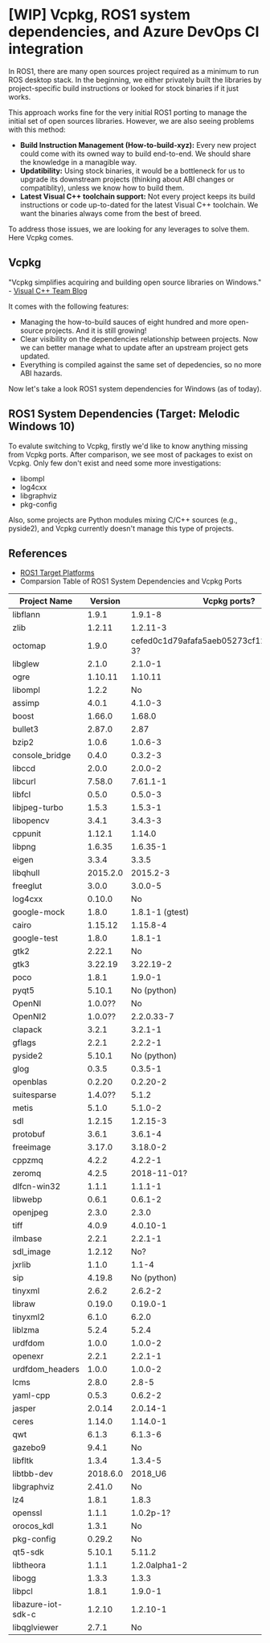 # [WIP] Vcpkg, ROS1 system dependencies, and Azure DevOps CI integration

In ROS1, there are many open sources project required as a minimum to run ROS desktop stack. In the beginning, we either privately built the libraries by project-specific build instructions or looked for stock binaries if it just works.

This approach works fine for the very initial ROS1 porting to manage the initial set of open sources libraries. However, we are also seeing problems with this method:
* **Build Instruction Management (How-to-build-xyz):** Every new project could come with its owned way to build end-to-end. We should share the knowledge in a managible way.
* **Updatibility:** Using stock binaries, it would be a bottleneck for us to upgrade its downstream projects (thinking about ABI changes or compatiblity), unless we know how to build them.
* **Latest Visual C++ toolchain support:** Not every project keeps its build instructions or code up-to-dated for the latest Visual C++ toolchain. We want the binaries always come from the best of breed.

To address those issues, we are looking for any leverages to solve them. Here Vcpkg comes.

## Vcpkg

"Vcpkg simplifies acquiring and building open source libraries on Windows." - [Visual C++ Team Blog](https://blogs.msdn.microsoft.com/vcblog/2016/09/19/vcpkg-a-tool-to-acquire-and-build-c-open-source-libraries-on-windows/)

It comes with the following features:
* Managing the how-to-build sauces of eight hundred and more open-source projects. And it is still growing!
* Clear visibility on the dependencies relationship between projects. Now we can better manage what to update after an upstream project gets updated.
* Everything is compiled against the same set of depedencies, so no more ABI hazards.

Now let's take a look ROS1 system dependencies for Windows (as of today).

## ROS1 System Dependencies (Target: Melodic Windows 10)

To evalute switching to Vcpkg, firstly we'd like to know anything missing from Vcpkg ports. After comparison, we see most of packages to exist on Vcpkg. Only few don't exist and need some more investigations:
* libompl
* log4cxx
* libgraphviz
* pkg-config

Also, some projects are Python modules mixing C/C++ sources (e.g., pyside2), and Vcpkg currently doesn't manage this type of projects.

## References
* [ROS1 Target Platforms](http://www.ros.org/reps/rep-0003.html#melodic-morenia-may-2018-may-2023)
* Comparsion Table of ROS1 System Dependencies and Vcpkg Ports

| Project Name   | Version | Vcpkg ports? |
|-------|-----|-----|
| libflann | 1.9.1            | 1.9.1-8 |
| zlib | 1.2.11               | 1.2.11-3 |
| octomap | 1.9.0             | cefed0c1d79afafa5aeb05273cf1246b093b771c-3? |
| libglew | 2.1.0             | 2.1.0-1 |
| ogre | 1.10.11              | 1.10.11 |
| libompl | 1.2.2             | No |
| assimp | 4.0.1              | 4.1.0-3 |
| boost | 1.66.0              | 1.68.0 |
| bullet3 | 2.87.0            | 2.87 |
| bzip2 | 1.0.6               | 1.0.6-3 |
| console_bridge | 0.4.0      | 0.3.2-3 |
| libccd | 2.0.0              | 2.0.0-2 |
| libcurl | 7.58.0            | 7.61.1-1 |
| libfcl | 0.5.0              | 0.5.0-3 |
| libjpeg-turbo | 1.5.3       | 1.5.3-1 |
| libopencv | 3.4.1           | 3.4.3-3 |
| cppunit | 1.12.1            | 1.14.0 |
| libpng | 1.6.35             | 1.6.35-1 |
| eigen | 3.3.4               | 3.3.5 |
| libqhull | 2015.2.0         | 2015.2-3 |
| freeglut | 3.0.0            | 3.0.0-5 |
| log4cxx | 0.10.0            | No |
| google-mock | 1.8.0         | 1.8.1-1 (gtest) |
| cairo | 1.15.12             | 1.15.8-4 |
| google-test | 1.8.0         | 1.8.1-1 |
| gtk2 | 2.22.1               | No |
| gtk3 | 3.22.19              | 3.22.19-2 |
| poco | 1.8.1                | 1.9.0-1 |
| pyqt5 | 5.10.1              | No (python) |
| OpenNI | 1.0.0??              | No |
| OpenNI2 | 1.0.0??             | 2.2.0.33-7 |
| clapack | 3.2.1             | 3.2.1-1 |
| gflags | 2.2.1              | 2.2.2-1 |
| pyside2 | 5.10.1            | No (python) |
| glog | 0.3.5                | 0.3.5-1 |
| openblas | 0.2.20           | 0.2.20-2 |
| suitesparse | 1.4.0??         | 5.1.2 |
| metis | 5.1.0               | 5.1.0-2 |
| sdl | 1.2.15                | 1.2.15-3 |
| protobuf | 3.6.1            | 3.6.1-4 |
| freeimage | 3.17.0          | 3.18.0-2 |
| cppzmq | 4.2.2              | 4.2.2-1 |
| zeromq | 4.2.5              | 2018-11-01? |
| dlfcn-win32 | 1.1.1         | 1.1.1-1 |
| libwebp | 0.6.1             | 0.6.1-2 |
| openjpeg | 2.3.0            | 2.3.0 |
| tiff | 4.0.9                | 4.0.10-1 |
| ilmbase | 2.2.1             | 2.2.1-1 |
| sdl_image | 1.2.12          | No? |
| jxrlib | 1.1.0              | 1.1-4 |
| sip | 4.19.8                | No (python) |
| tinyxml | 2.6.2             | 2.6.2-2 |
| libraw | 0.19.0             | 0.19.0-1 |
| tinyxml2 | 6.1.0            | 6.2.0 |
| liblzma | 5.2.4             | 5.2.4 |
| urdfdom | 1.0.0             | 1.0.0-2 |
| openexr | 2.2.1             | 2.2.1-1 |
| urdfdom_headers | 1.0.0     | 1.0.0-2 |
| lcms | 2.8.0                | 2.8-5 |
| yaml-cpp | 0.5.3            | 0.6.2-2 |
| jasper | 2.0.14             | 2.0.14-1 |
| ceres | 1.14.0              | 1.14.0-1 |
| qwt | 6.1.3                 | 6.1.3-6 |
| gazebo9 | 9.4.1             | No |
| libfltk | 1.3.4             | 1.3.4-5 |
| libtbb-dev | 2018.6.0       | 2018_U6 |
| libgraphviz | 2.41.0        | No |
| lz4 | 1.8.1                 | 1.8.3 |
| openssl | 1.1.1             | 1.0.2p-1? |
| orocos_kdl | 1.3.1          | No |
| pkg-config | 0.29.2         | No |
| qt5-sdk | 5.10.1            | 5.11.2 |
| libtheora | 1.1.1           | 1.2.0alpha1-2 |
| libogg | 1.3.3              | 1.3.3 |
| libpcl | 1.8.1              | 1.9.0-1 |
| libazure-iot-sdk-c | 1.2.10 | 1.2.10-1 |
| libqglviewer | 2.7.1        | No |
